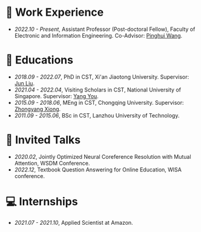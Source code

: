# 💼 Work Experience
- *2022.10 - Present*, Assistant Professor (Post-doctoral Fellow), Faculty of Electronic and Information Engineering. Co-Advisor: [Pinghui Wang](https://gr.xjtu.edu.cn/en/web/phwang).

# 🏫 Educations
- *2018.09 - 2022.07*, PhD in CST, Xi'an Jiaotong University. Supervisor: [Jun Liu](https://gr.xjtu.edu.cn/en/web/liukeen/1;jsessionid=71FC326D35D0E42BB1AA8353FFF3CC59).
- *2021.04 - 2022.04*, Visiting Scholars in CST, National University of Singapore. Supervisor: [Yang You](https://www.comp.nus.edu.sg/~youy/).
- *2015.09 - 2018.06*, MEng in CST, Chongqing University. Supervisor: [Zhongyang Xiong](http://www.cs.cqu.edu.cn/info/1319/4134.htm).
- *2011.09 - 2015.06*, BSc in CST, Lanzhou University of Technology.

# 💬 Invited Talks
- *2020.02*, Jointly Optimized Neural Coreference Resolution with Mutual Attention, WSDM Conference.
- *2022.12*, Textbook Question Answering for Online Education, WISA conference.

# 💻 Internships
- *2021.07 - 2021.10*, Applied Scientist at Amazon.
